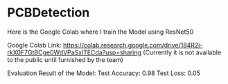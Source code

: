 # PCBDetection

Here is the Google Colab where I train the Model using ResNet50

Google Colab Link:
https://colab.research.google.com/drive/184R2j-rkX0F7GtBCge0WdVPaSxlTECda?usp=sharing
(Currently it is not available to the public until furnished by the team)

Evaluation Result of the Model:
Test Accuracy: 0.98
Test Loss: 0.05
